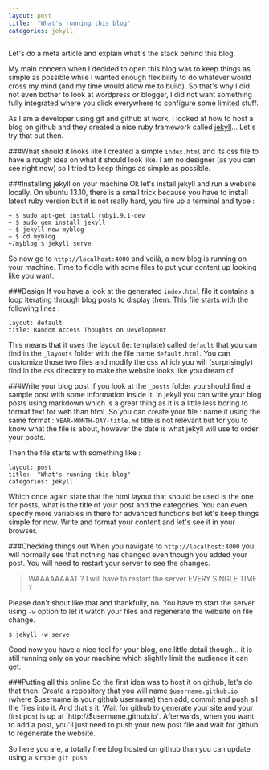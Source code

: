 ```yaml
---
layout: post
title:  "What's running this blog"
categories: jekyll
---
```


Let's do a meta article and explain what's the stack behind this blog. 

My main concern when I decided to open this blog was to keep things as simple as possible while I wanted enough flexibility to do whatever would cross my mind (and my time would allow me to build). So that's why I did not even bother to look at wordpress or blogger, I did not want something fully integrated where you click everywhere to configure some limited stuff. 

As I am a developer using git and github at work, I looked at how to host a blog on github and they created a nice ruby framework called [jekyll](http://jekyllrb.com/, "Jekyll Website")... Let's try that out then. 

###What should it looks like
I created a simple `index.html` and its css file to have a rough idea on what it should look like. I am no designer (as you can see right now) so I tried to keep things as simple as possible.

###Installing jekyll on your machine
Ok let's install jekyll and run a website locally. On ubuntu 13.10, there is a small trick because you have to install latest ruby version but it is not really hard, you fire up a terminal and type : 

```
~ $ sudo apt-get install ruby1.9.1-dev
~ $ sudo gem install jekyll
~ $ jekyll new myblog
~ $ cd myblog
~/myblog $ jekyll serve
```

So now go to `http://localhost:4000` and voilà, a new blog is running on your machine. 
Time to fiddle with some files to put your content up looking like you want.

###Design
If you have a look at the generated `index.html` file it contains a loop iterating through blog posts to display them. This file starts with the following lines : 

```
layout: default
title: Random Access Thoughts on Development
```

This means that it uses the layout (ie: template) called `default` that you can find in the `_layouts` folder with the file name `default.html`.
You can customize those two files and modify the css which you will (surprisingly) find in the `css` directory to make the website looks like you dream of.

###Write your blog post
If you look at the `_posts` folder you should find a sample post with some information inside it. In jekyll you can write your blog posts using markdown which is a great thing as it is a little less boring to format text for web than html.
So you can create your file : name it using the same format : `YEAR-MONTH-DAY-title.md` title is not relevant but for you to know what the file is about, however the date is what jekyll will use to order your posts.

Then the file starts with something like : 

```
layout: post
title:  "What's running this blog"
categories: jekyll
```

Which once again state that the html layout that should be used is the one for posts, what is the title of your post and the categories. You can even specify more variables in there for advanced functions but let's keep things simple for now. Write and format your content and let's see it in your browser.

###Checking things out
When you navigate to `http://localhost:4000` you will normally see that nothing has changed even though you added your post. You will need to restart your server to see the changes. 

> WAAAAAAAAT ? I will have to restart the server EVERY SINGLE TIME ? 

Please don't shout like that and thankfully, no. You have to start the server using `-w` option to let it watch your files and regenerate the website on file change.

```
$ jekyll -w serve
```

Good now you have a nice tool for your blog, one little detail though... it is still running only on your machine which slightly limit the audience it can get.

###Putting all this online
So the first idea was to host it on github, let's do that then. 
Create a repository that you will name `$username.github.io` (where $username is your github username) then add, commit and push all the files into it. And that's it. Wait for github to generate your site and your first post is up at `http://$username.github.io`. Afterwards, when you want to add a post, you'll just need to push your new post file and wait for github to regenerate the website.

So here you are, a totally free blog hosted on github than you can update using a simple `git push`.
